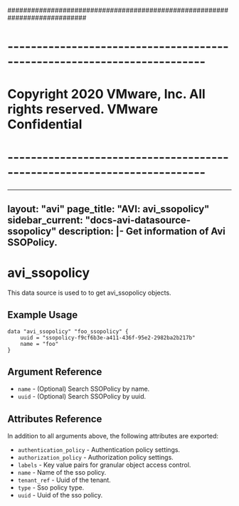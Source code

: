 ############################################################################
# ------------------------------------------------------------------------
# Copyright 2020 VMware, Inc.  All rights reserved. VMware Confidential
# ------------------------------------------------------------------------
###

---
layout: "avi"
page_title: "AVI: avi_ssopolicy"
sidebar_current: "docs-avi-datasource-ssopolicy"
description: |-
  Get information of Avi SSOPolicy.
---

# avi_ssopolicy

This data source is used to to get avi_ssopolicy objects.

## Example Usage

```hcl
data "avi_ssopolicy" "foo_ssopolicy" {
    uuid = "ssopolicy-f9cf6b3e-a411-436f-95e2-2982ba2b217b"
    name = "foo"
}
```

## Argument Reference

* `name` - (Optional) Search SSOPolicy by name.
* `uuid` - (Optional) Search SSOPolicy by uuid.

## Attributes Reference

In addition to all arguments above, the following attributes are exported:

* `authentication_policy` - Authentication policy settings.
* `authorization_policy` - Authorization policy settings.
* `labels` - Key value pairs for granular object access control.
* `name` - Name of the sso policy.
* `tenant_ref` - Uuid of the tenant.
* `type` - Sso policy type.
* `uuid` - Uuid of the sso policy.

